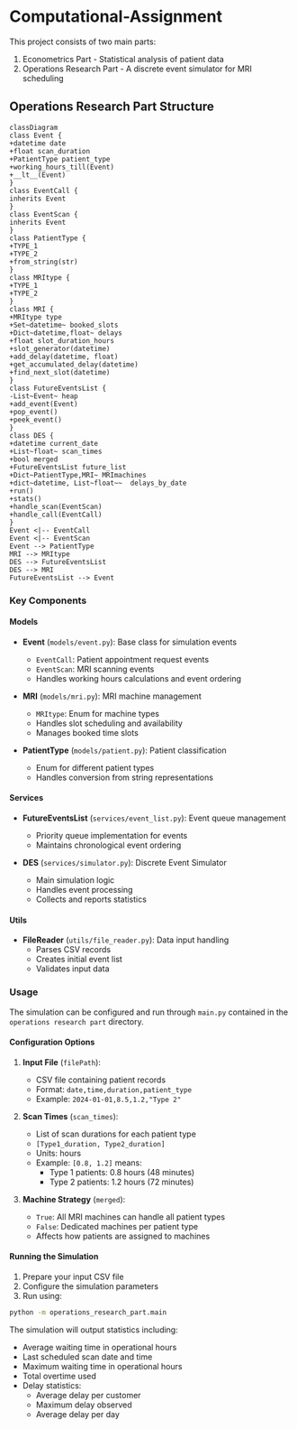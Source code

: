 # Computational-Assignment

This project consists of two main parts:
1. Econometrics Part - Statistical analysis of patient data
2. Operations Research Part - A discrete event simulator for MRI scheduling


## Operations Research Part Structure

```mermaid
classDiagram
class Event {
+datetime date
+float scan_duration
+PatientType patient_type
+working_hours_till(Event)
+__lt__(Event)
}
class EventCall {
inherits Event
}
class EventScan {
inherits Event
}
class PatientType {
+TYPE_1
+TYPE_2
+from_string(str)
}
class MRItype {
+TYPE_1
+TYPE_2
}
class MRI {
+MRItype type
+Set~datetime~ booked_slots
+Dict~datetime,float~ delays
+float slot_duration_hours
+slot_generator(datetime)
+add_delay(datetime, float)
+get_accumulated_delay(datetime)
+find_next_slot(datetime)
}
class FutureEventsList {
-List~Event~ heap
+add_event(Event)
+pop_event()
+peek_event()
}
class DES {
+datetime current_date
+List~float~ scan_times
+bool merged
+FutureEventsList future_list
+Dict~PatientType,MRI~ MRImachines
+dict~datetime, List~float~~  delays_by_date
+run()
+stats()
+handle_scan(EventScan)
+handle_call(EventCall)
}
Event <|-- EventCall
Event <|-- EventScan
Event --> PatientType
MRI --> MRItype
DES --> FutureEventsList
DES --> MRI
FutureEventsList --> Event
```

### Key Components

#### Models
- **Event** (`models/event.py`): Base class for simulation events
  - `EventCall`: Patient appointment request events
  - `EventScan`: MRI scanning events
  - Handles working hours calculations and event ordering

- **MRI** (`models/mri.py`): MRI machine management
  - `MRItype`: Enum for machine types
  - Handles slot scheduling and availability
  - Manages booked time slots

- **PatientType** (`models/patient.py`): Patient classification
  - Enum for different patient types
  - Handles conversion from string representations

#### Services
- **FutureEventsList** (`services/event_list.py`): Event queue management
  - Priority queue implementation for events
  - Maintains chronological event ordering

- **DES** (`services/simulator.py`): Discrete Event Simulator
  - Main simulation logic
  - Handles event processing
  - Collects and reports statistics

#### Utils
- **FileReader** (`utils/file_reader.py`): Data input handling
  - Parses CSV records
  - Creates initial event list
  - Validates input data

### Usage

The simulation can be configured and run through `main.py` contained in the `operations research part` directory.

#### Configuration Options

1. **Input File** (`filePath`): 
   - CSV file containing patient records
   - Format: `date,time,duration,patient_type`
   - Example: `2024-01-01,8.5,1.2,"Type 2"`

2. **Scan Times** (`scan_times`): 
   - List of scan durations for each patient type
   - `[Type1_duration, Type2_duration]`
   - Units: hours
   - Example: `[0.8, 1.2]` means:
     - Type 1 patients: 0.8 hours (48 minutes)
     - Type 2 patients: 1.2 hours (72 minutes)

3. **Machine Strategy** (`merged`):
   - `True`: All MRI machines can handle all patient types
   - `False`: Dedicated machines per patient type
   - Affects how patients are assigned to machines

#### Running the Simulation

1. Prepare your input CSV file
2. Configure the simulation parameters
3. Run using:
```bash
python -m operations_research_part.main
```

The simulation will output statistics including:
- Average waiting time in operational hours
- Last scheduled scan date and time
- Maximum waiting time in operational hours
- Total overtime used
- Delay statistics:
  - Average delay per customer
  - Maximum delay observed
  - Average delay per day





